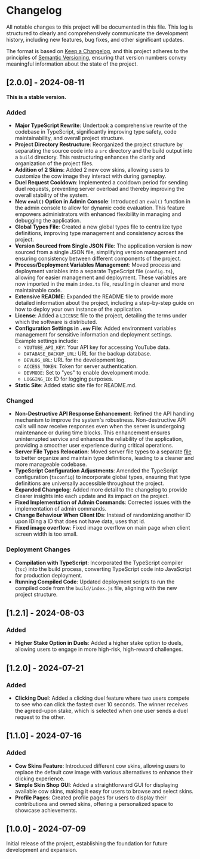 # Changelog

All notable changes to this project will be documented in this file. This log is structured to clearly and comprehensively communicate the development history, including new features, bug fixes, and other significant updates. 

The format is based on [Keep a Changelog](https://keepachangelog.com/en/1.0.0/), and this project adheres to the principles of [Semantic Versioning](https://semver.org/spec/v2.0.0.html), ensuring that version numbers convey meaningful information about the state of the project.

## [2.0.0] - 2024-08-11

**This is a stable version.**

### Added
- **Major TypeScript Rewrite**: Undertook a comprehensive rewrite of the codebase in TypeScript, significantly improving type safety, code maintainability, and overall project structure.
- **Project Directory Restructure**: Reorganized the project structure by separating the source code into a `src` directory and the build output into a `build` directory. This restructuring enhances the clarity and organization of the project files.
- **Addition of 2 Skins**: Added 2 new cow skins, allowing users to customize the cow image they interact with during gameplay.
- **Duel Request Cooldown**: Implemented a cooldown period for sending duel requests, preventing server overload and thereby improving the overall stability of the system.
- **New `eval()` Option in Admin Console**: Introduced an `eval()` function in the admin console to allow for dynamic code evaluation. This feature empowers administrators with enhanced flexibility in managing and debugging the application.
- **Global Types File**: Created a new global types file to centralize type definitions, improving type management and consistency across the project.
- **Version Sourced from Single JSON File**: The application version is now sourced from a single JSON file, simplifying version management and ensuring consistency between different components of the project.
- **Process/Deployment Variables Management**: Moved process and deployment variables into a separate TypeScript file (`config.ts`), allowing for easier management and deployment. These variables are now imported in the main `index.ts` file, resulting in cleaner and more maintainable code.
- **Extensive README**: Expanded the README file to provide more detailed information about the project, including a step-by-step guide on how to deploy your own instance of the application.
- **License**: Added a `LICENSE` file to the project, detailing the terms under which the software is distributed.
- **Configuration Settings in `.env` File**: Added environment variables management for sensitive information and deployment settings. Example settings include:
  - `YOUTUBE_API_KEY`: Your API key for accessing YouTube data.
  - `DATABASE_BACKUP_URL`: URL for the backup database.
  - `DEVLOG_URL`: URL for the development log.
  - `ACCESS_TOKEN`: Token for server authentication.
  - `DEVMODE`: Set to "yes" to enable development mode.
  - `LOGGING_ID`: ID for logging purposes.
- **Static Site**: Added static site file for README.md.

### Changed
- **Non-Destructive API Response Enhancement**: Refined the API handling mechanism to improve the system's robustness. Non-destructive API calls will now receive responses even when the server is undergoing maintenance or during time blocks. This enhancement ensures uninterrupted service and enhances the reliability of the application, providing a smoother user experience during critical operations.
- **Server File Types Relocation**: Moved server file types to a separate [file](src/cowtypes/types.d.ts) to better organize and maintain type definitions, leading to a cleaner and more manageable codebase.
- **TypeScript Configuration Adjustments**: Amended the TypeScript configuration (`tsconfig`) to incorporate global types, ensuring that type definitions are universally accessible throughout the project.
- **Expanded Changelog**: Added more detail to the changelog to provide clearer insights into each update and its impact on the project.
- **Fixed Implementation of Admin Commands**: Corrected issues with the implementation of admin commands.
- **Change Behaviour When Client IDs**: Instead of randomizing another ID upon IDing a ID that does not have data, uses that id.
- **Fixed image overflow**: Fixed image overflow on main page when client screen width is too small.

### Deployment Changes
- **Compilation with TypeScript**: Incorporated the TypeScript compiler (`tsc`) into the build process, converting TypeScript code into JavaScript for production deployment.
- **Running Compiled Code**: Updated deployment scripts to run the compiled code from the `build/index.js` file, aligning with the new project structure.

## [1.2.1] - 2024-08-03

### Added
- **Higher Stake Option in Duels**: Added a higher stake option to duels, allowing users to engage in more high-risk, high-reward challenges.

## [1.2.0] - 2024-07-21

### Added
- **Clicking Duel**: Added a clicking duel feature where two users compete to see who can click the fastest over 10 seconds. The winner receives the agreed-upon stake, which is selected when one user sends a duel request to the other.

## [1.1.0] - 2024-07-16

### Added
- **Cow Skins Feature**: Introduced different cow skins, allowing users to replace the default cow image with various alternatives to enhance their clicking experience.
- **Simple Skin Shop GUI**: Added a straightforward GUI for displaying available cow skins, making it easy for users to browse and select skins.
- **Profile Pages**: Created profile pages for users to display their contributions and owned skins, offering a personalized space to showcase achievements.

## [1.0.0] - 2024-07-09

Initial release of the project, establishing the foundation for future development and expansion.
